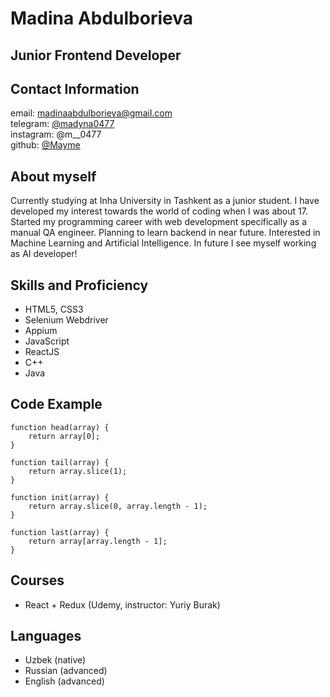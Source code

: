 # Madina Abdulborieva

## Junior Frontend Developer

## Contact Information

email: madinaabdulborieva@gmail.com  
telegram: [@madyna0477](https://t.me/madyna0477)  
instagram: @m__0477  
github: [@Mayme](https://github.com/Madyme)

## About myself

Currently studying at Inha University in Tashkent as a junior student. I have developed  my interest towards the  world of coding when I was about 17. Started my programming career with web development specifically as a manual QA engineer. Planning to learn backend in near future. Interested in Machine Learning and Artificial Intelligence. In future I see myself working as AI developer!

## Skills and Proficiency

- HTML5, CSS3
- Selenium Webdriver
- Appium 
- JavaScript
- ReactJS
- C++
- Java

## Code Example

    function head(array) {
        return array[0];
    }

    function tail(array) {
        return array.slice(1);
    }

    function init(array) {
        return array.slice(0, array.length - 1);
    }

    function last(array) {
        return array[array.length - 1];
    }

## Courses

- React + Redux (Udemy, instructor: Yuriy Burak)


## Languages

- Uzbek (native)
- Russian (advanced)
- English (advanced)
